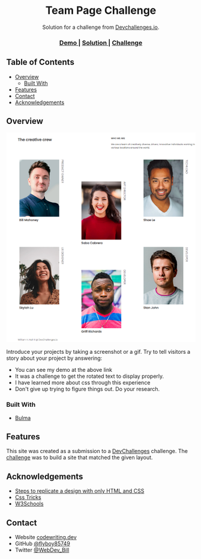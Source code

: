 <!-- Please update value in the {}  -->

<h1 align="center">Team Page Challenge</h1>

<div align="center">
   Solution for a challenge from  <a href="http://devchallenges.io" target="_blank">Devchallenges.io</a>.
</div>

<div align="center">
  <h3>
    <a href="https://codewriting.dev/100daysofcode/day9/">
      Demo
    </a>
    <span> | </span>
    <a href="https://codewriting.dev/100daysofcode/day9/">
      Solution
    </a>
    <span> | </span>
    <a href="https://devchallenges.io/challenges/hhmesazsqgKXrTkYkt0U">
      Challenge
    </a>
  </h3>
</div>

<!-- TABLE OF CONTENTS -->

## Table of Contents

- [Overview](#overview)
  - [Built With](#built-with)
- [Features](#features)
- [Contact](#contact)
- [Acknowledgements](#acknowledgements)

<!-- OVERVIEW -->

## Overview

![screenshot](images/team-page-read-me.jpg)

Introduce your projects by taking a screenshot or a gif. Try to tell visitors a story about your project by answering:

- You can see my demo at the above link
- It was a challenge to get the rotated text to display properly.
- I have learned more about css through this experience
- Don't give up trying to figure things out. Do your research.

### Built With

<!-- This section should list any major frameworks that you built your project using. Here are a few examples.-->

- [Bulma](https://bulma.io/)

## Features

<!-- List the features of your application or follow the template. Don't share the figma file here :) -->

This site was created as a submission to a [DevChallenges](https://devchallenges.io/challenges) challenge. The [challenge](https://devchallenges.io/challenges/hhmesazsqgKXrTkYkt0U) was to build a site that matched the given layout.

## Acknowledgements

<!-- This section should list any articles or add-ons/plugins that helps you to complete the project. This is optional but it will help you in the future. For exmpale -->

- [Steps to replicate a design with only HTML and CSS](https://devchallenges-blogs.web.app/how-to-replicate-design/)
- [Css Tricks](https://css-tricks.com/)
- [W3Schools](https://www.w3schools.com/)

## Contact

- Website [codewriting.dev](https://codewriting.dev)
- GitHub [@flyboy85749](https://github.com/flyboy85749)
- Twitter [@WebDev_Bill](https://twitter.com/WebDev_Bill)
